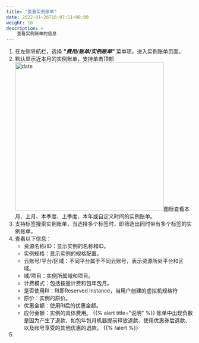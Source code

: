 ```yaml
---
title: "查看实例账单"
date: 2022-01-26T16:07:51+08:00
weight: 10
description: >
    查看实例账单的信息
---
```


1. 在左侧导航栏，选择 **_"费用/账单/实例账单"_** 菜单项，进入实例账单页面。
2. 默认显示近本月的实例账单，支持单击顶部<img src="../../../../images/month1.png" width="400" alt="date">图标查看本月、上月、本季度、上季度、本年或自定义时间的实例账单。
3. 支持标签搜索实例账单，当选择多个标签时，即筛选出同时带有多个标签的实例账单。
4. 查看以下信息：
    - 资源名称/ID：显示实例的名称和ID。
    - 实例规格：显示实例的规格配置。
    - 云账号/平台/区域：不同平台属于不同云账号，表示资源所处平台和区域。
    - 域/项目：实例所属域和项目。
    - 计费模式：包括按量计费和包年包月。
    - 是否使用RI：RI即Reserved Instance，当用户创建的虚拟机规格符
    - 原价：实例的原价。
    - 优惠金额：使用RI后的优惠金额。
    - 应付金额：实例的具体费用。
{{% alert title="说明" %}}
账单中出现负数是因为产生了退款，如包年包月机器提前释放退款、使用优惠券后退款、以及账号享受的其他优惠的退款。
{{% /alert %}}
4. 